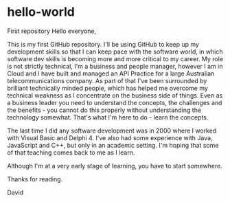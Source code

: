 # hello-world
First repository
Hello everyone,

This is my first GitHub repository. I'll be using GitHub to keep up my development skills so that I can keep pace with the software world, in which software dev skills is becoming more and more critical to my career. My role is not strictly technical, I'm a business and people manager, however I am in Cloud and I have built and managed an API Practice for a large Australian telecommunications company. As part of that I've been surrounded by brilliant technically minded people, which has helped me overcome my technical weakness as I concentrate on the business side of things. Even as a business leader you need to understand the concepts, the challenges and the benefits - you cannot do this properly without understanding the technology somewhat. That's what I'm here to do - learn the concepts.

The last time I did any software development was in 2000 where I worked with Visual Basic and Delphi 4. I've also had some experience with Java, JavaScript and C++, but only in an academic setting. I'm hoping that some of that teaching comes back to me as I learn.

Although I'm at a very early stage of learning, you have to start somewhere.

Thanks for reading.

David
